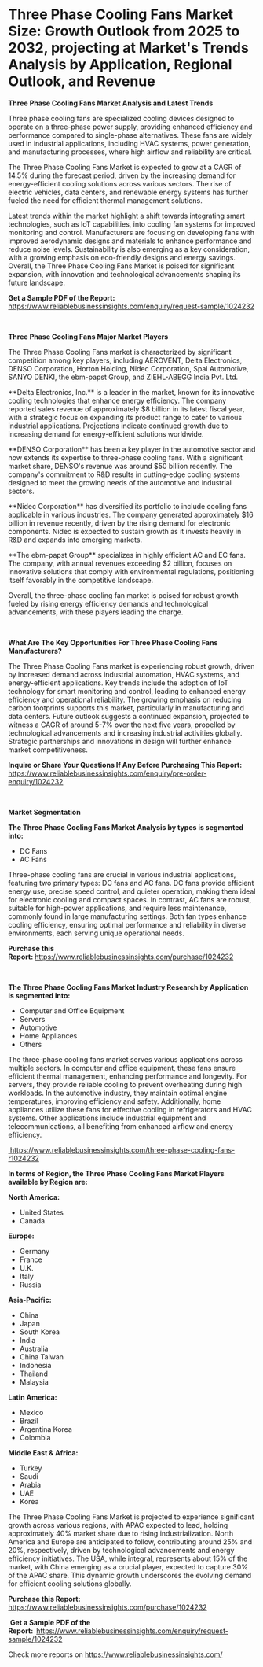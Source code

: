 <p><h1>Three Phase Cooling Fans Market Size: Growth Outlook from 2025 to 2032, projecting at Market's Trends Analysis by Application, Regional Outlook, and Revenue</h1></p><p><strong>Three Phase Cooling Fans Market Analysis and Latest Trends</strong></p>
<p><p>Three phase cooling fans are specialized cooling devices designed to operate on a three-phase power supply, providing enhanced efficiency and performance compared to single-phase alternatives. These fans are widely used in industrial applications, including HVAC systems, power generation, and manufacturing processes, where high airflow and reliability are critical.</p><p>The Three Phase Cooling Fans Market is expected to grow at a CAGR of 14.5% during the forecast period, driven by the increasing demand for energy-efficient cooling solutions across various sectors. The rise of electric vehicles, data centers, and renewable energy systems has further fueled the need for efficient thermal management solutions.</p><p>Latest trends within the market highlight a shift towards integrating smart technologies, such as IoT capabilities, into cooling fan systems for improved monitoring and control. Manufacturers are focusing on developing fans with improved aerodynamic designs and materials to enhance performance and reduce noise levels. Sustainability is also emerging as a key consideration, with a growing emphasis on eco-friendly designs and energy savings. Overall, the Three Phase Cooling Fans Market is poised for significant expansion, with innovation and technological advancements shaping its future landscape.</p></p>
<p><strong>Get a Sample PDF of the Report:&nbsp;</strong> <a href="https://www.reliablebusinessinsights.com/enquiry/request-sample/1024232?utm_campaign=3439&utm_medium=2&utm_source=Github&utm_content=ia&utm_term=22032025&utm_id=three-phase-cooling-fans">https://www.reliablebusinessinsights.com/enquiry/request-sample/1024232</a></p>
<p>&nbsp;</p>
<p><strong>Three Phase Cooling Fans Major Market Players</strong></p>
<p><p>The Three Phase Cooling Fans market is characterized by significant competition among key players, including AEROVENT, Delta Electronics, DENSO Corporation, Horton Holding, Nidec Corporation, Spal Automotive, SANYO DENKI, the ebm-papst Group, and ZIEHL-ABEGG India Pvt. Ltd. </p><p>**Delta Electronics, Inc.** is a leader in the market, known for its innovative cooling technologies that enhance energy efficiency. The company reported sales revenue of approximately $8 billion in its latest fiscal year, with a strategic focus on expanding its product range to cater to various industrial applications. Projections indicate continued growth due to increasing demand for energy-efficient solutions worldwide.</p><p>**DENSO Corporation** has been a key player in the automotive sector and now extends its expertise to three-phase cooling fans. With a significant market share, DENSO's revenue was around $50 billion recently. The company's commitment to R&D results in cutting-edge cooling systems designed to meet the growing needs of the automotive and industrial sectors.</p><p>**Nidec Corporation** has diversified its portfolio to include cooling fans applicable in various industries. The company generated approximately $16 billion in revenue recently, driven by the rising demand for electronic components. Nidec is expected to sustain growth as it invests heavily in R&D and expands into emerging markets.</p><p>**The ebm-papst Group** specializes in highly efficient AC and EC fans. The company, with annual revenues exceeding $2 billion, focuses on innovative solutions that comply with environmental regulations, positioning itself favorably in the competitive landscape.</p><p>Overall, the three-phase cooling fan market is poised for robust growth fueled by rising energy efficiency demands and technological advancements, with these players leading the charge.</p></p>
<p>&nbsp;</p>
<p><strong>What Are The Key Opportunities For Three Phase Cooling Fans Manufacturers?</strong></p>
<p><p>The Three Phase Cooling Fans market is experiencing robust growth, driven by increased demand across industrial automation, HVAC systems, and energy-efficient applications. Key trends include the adoption of IoT technology for smart monitoring and control, leading to enhanced energy efficiency and operational reliability. The growing emphasis on reducing carbon footprints supports this market, particularly in manufacturing and data centers. Future outlook suggests a continued expansion, projected to witness a CAGR of around 5-7% over the next five years, propelled by technological advancements and increasing industrial activities globally. Strategic partnerships and innovations in design will further enhance market competitiveness.</p></p>
<p><strong>Inquire or Share Your Questions If Any Before Purchasing This Report:</strong> <a href="https://www.reliablebusinessinsights.com/enquiry/pre-order-enquiry/1024232?utm_campaign=3439&utm_medium=2&utm_source=Github&utm_content=ia&utm_term=22032025&utm_id=three-phase-cooling-fans">https://www.reliablebusinessinsights.com/enquiry/pre-order-enquiry/1024232</a></p>
<p>&nbsp;</p>
<p><strong>Market Segmentation</strong></p>
<p><strong>The Three Phase Cooling Fans Market Analysis by types is segmented into:</strong></p>
<p><ul><li>DC Fans</li><li>AC Fans</li></ul></p>
<p><p>Three-phase cooling fans are crucial in various industrial applications, featuring two primary types: DC fans and AC fans. DC fans provide efficient energy use, precise speed control, and quieter operation, making them ideal for electronic cooling and compact spaces. In contrast, AC fans are robust, suitable for high-power applications, and require less maintenance, commonly found in large manufacturing settings. Both fan types enhance cooling efficiency, ensuring optimal performance and reliability in diverse environments, each serving unique operational needs.</p></p>
<p><strong>Purchase this Report:&nbsp;</strong><a href="https://www.reliablebusinessinsights.com/purchase/1024232?utm_campaign=3439&utm_medium=2&utm_source=Github&utm_content=ia&utm_term=22032025&utm_id=three-phase-cooling-fans">https://www.reliablebusinessinsights.com/purchase/1024232</a></p>
<p>&nbsp;</p>
<p><strong>The Three Phase Cooling Fans Market Industry Research by Application is segmented into:</strong></p>
<p><ul><li>Computer and Office Equipment</li><li>Servers</li><li>Automotive</li><li>Home Appliances</li><li>Others</li></ul></p>
<p><p>The three-phase cooling fans market serves various applications across multiple sectors. In computer and office equipment, these fans ensure efficient thermal management, enhancing performance and longevity. For servers, they provide reliable cooling to prevent overheating during high workloads. In the automotive industry, they maintain optimal engine temperatures, improving efficiency and safety. Additionally, home appliances utilize these fans for effective cooling in refrigerators and HVAC systems. Other applications include industrial equipment and telecommunications, all benefiting from enhanced airflow and energy efficiency.</p></p>
<p><a href="https://www.reliablebusinessinsights.com/three-phase-cooling-fans-r1024232?utm_campaign=3439&utm_medium=2&utm_source=Github&utm_content=ia&utm_term=22032025&utm_id=three-phase-cooling-fans">&nbsp;https://www.reliablebusinessinsights.com/three-phase-cooling-fans-r1024232</a></p>
<p><strong>In terms of Region, the Three Phase Cooling Fans Market Players available by Region are:</strong></p>
<p>
    <p> <strong> North America: </strong>
        <ul>
            <li>United States</li>
            <li>Canada</li>
        </ul>
        </p> 
    <p> <strong> Europe: </strong>
        <ul>
            <li>Germany</li>
            <li>France</li>
            <li>U.K.</li>
            <li>Italy</li>
            <li>Russia</li>
        </ul>
        </p> 
    <p> <strong> Asia-Pacific: </strong>
        <ul>
            <li>China</li>
            <li>Japan</li>
            <li>South Korea</li>
            <li>India</li>
            <li>Australia</li>
            <li>China Taiwan</li>
            <li>Indonesia</li>
            <li>Thailand</li>
            <li>Malaysia</li>
        </ul>
        </p> 
    <p> <strong> Latin America: </strong>
        <ul>
            <li>Mexico</li>
            <li>Brazil</li>
            <li>Argentina Korea</li>
            <li>Colombia</li>
        </ul>
        </p> 
    <p> <strong> Middle East & Africa: </strong>
        <ul>
            <li>Turkey</li>
            <li>Saudi</li>
            <li>Arabia</li>
            <li>UAE</li>
            <li>Korea</li>
        </ul>
    </p>
    </p>
<p><p>The Three Phase Cooling Fans Market is projected to experience significant growth across various regions, with APAC expected to lead, holding approximately 40% market share due to rising industrialization. North America and Europe are anticipated to follow, contributing around 25% and 20%, respectively, driven by technological advancements and energy efficiency initiatives. The USA, while integral, represents about 15% of the market, with China emerging as a crucial player, expected to capture 30% of the APAC share. This dynamic growth underscores the evolving demand for efficient cooling solutions globally.</p></p>
<p><strong>Purchase this Report: </strong><a href="https://www.reliablebusinessinsights.com/purchase/1024232?utm_campaign=3439&utm_medium=2&utm_source=Github&utm_content=ia&utm_term=22032025&utm_id=three-phase-cooling-fans">https://www.reliablebusinessinsights.com/purchase/1024232</a></p>
<p>&nbsp;<strong>Get a Sample PDF of the Report:&nbsp;&nbsp;</strong><a href="https://www.reliablebusinessinsights.com/enquiry/request-sample/1024232?utm_campaign=3439&utm_medium=2&utm_source=Github&utm_content=ia&utm_term=22032025&utm_id=three-phase-cooling-fans">https://www.reliablebusinessinsights.com/enquiry/request-sample/1024232</a></p>
<p><strong></strong></p>
<p>Check more reports on <a href="https://www.reliablebusinessinsights.com/?utm_campaign=3439&utm_medium=2&utm_source=Github&utm_content=ia&utm_term=22032025&utm_id=three-phase-cooling-fans">https://www.reliablebusinessinsights.com/</a></p>